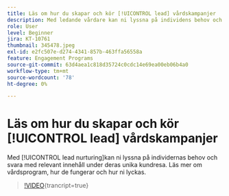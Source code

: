 ```yaml
---
title: Läs om hur du skapar och kör [!UICONTROL lead] vårdskampanjer
description: Med ledande vårdare kan ni lyssna på individens behov och svara med relevant innehåll under deras unika köparresa. Läs mer om vårdsprogram, hur de fungerar och hur ni lyckas.
role: User
level: Beginner
jira: KT-10761
thumbnail: 345478.jpeg
exl-id: e2fc507e-d274-4341-857b-463ffa56558a
feature: Engagement Programs
source-git-commit: 63d4aea1c818d35724c0cdc14e69ea00eb06b4a0
workflow-type: tm+mt
source-wordcount: '78'
ht-degree: 0%

---
```


# Läs om hur du skapar och kör [!UICONTROL lead] vårdskampanjer

Med [!UICONTROL lead nurturing]kan ni lyssna på individernas behov och svara med relevant innehåll under deras unika kundresa. Läs mer om vårdsprogram, hur de fungerar och hur ni lyckas.

>[!VIDEO](https://video.tv.adobe.com/v/345478/?quality=12&learn=on){trancript=true}
